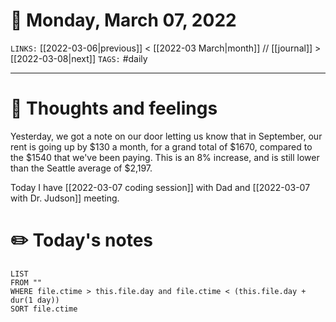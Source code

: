 # 📅 Monday, March 07, 2022
`LINKS:` [[2022-03-06|previous]] < [[2022-03 March|month]] // [[journal]] > [[2022-03-08|next]] 
`TAGS:` #daily

---
# 💭 Thoughts and feelings
Yesterday, we got a note on our door letting us know that in September, our rent is going up by $130 a month, for a grand total of $1670, compared to the $1540 that we've been paying. This is an 8% increase, and is still lower than the Seattle average of $2,197. 

Today I have [[2022-03-07 coding session]] with Dad and [[2022-03-07 with Dr. Judson]] meeting. 

# ✏️ Today's notes
```dataview
LIST 
FROM ""
WHERE file.ctime > this.file.day and file.ctime < (this.file.day + dur(1 day))
SORT file.ctime
```
